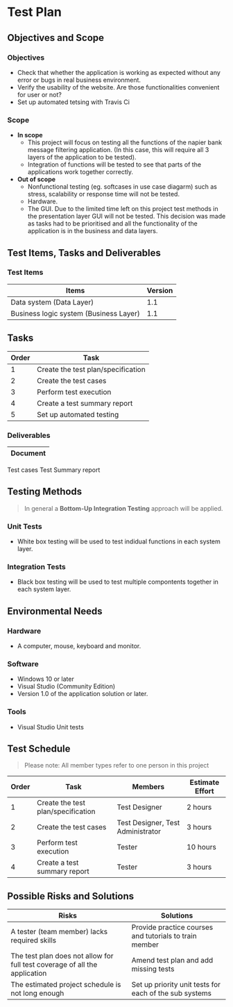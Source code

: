 # Test Plan

## Objectives and Scope

### Objectives
- Check that whether the application is working as expected without any error or bugs in real business environment.
- Verify the usability of the website. Are those functionalities convenient for user or not?
- Set up automated tetsing with Travis Ci

### Scope
- **In scope**
  - This project will focus on testing all the functions of the napier bank message filtering application. (In this case, this will require all 3 layers of the application to be tested).
  - Integration of functions will be tested to see that parts of the applications work together correctly.
- **Out of scope**
  - Nonfunctional testing (eg. softcases in use case diagarm) such as stress, scalability or response time will not be tested.
  - Hardware.
  - The GUI. Due to the limited time left on this project test methods in the presentation layer GUI will not be tested. This decision was made as tasks had to be prioritised and all the functionality of the application is in the business and data layers.

## Test Items, Tasks and Deliverables

### Test Items
Items|Version
------------|------------
Data system (Data Layer)|1.1
Business logic system (Business Layer)|1.1

## Tasks
Order|Task
------------|------------
1|Create the test plan/specification
2|Create the test cases
3|Perform test execution
4|Create a test summary report
5|Set up automated testing

### Deliverables
Document|
------------|
Test cases
Test Summary report

## Testing Methods

> In general a **Bottom-Up Integration Testing** approach will be applied.

### Unit Tests
- White box testing will be used to test indidual functions in each system layer. 

### Integration Tests
- Black box testing will be used to test multiple compontents together in each system layer.

## Environmental Needs

### Hardware
- A computer, mouse, keyboard and monitor.

### Software
- Windows 10 or later
- Visual Studio (Community Edition)
- Version 1.0 of the application solution or later.

### Tools
- Visual Studio Unit tests

## Test Schedule

> Please note: All member types refer to one person in this project

Order|Task|Members|Estimate Effort
------------|------------|------------|------------|
1|Create the test plan/specification|Test Designer|2 hours
2|Create the test cases|Test Designer, Test Administrator|3 hours
3|Perform test execution|Tester|10 hours
4|Create a test summary report|Tester|3 hours

## Possible Risks and Solutions
Risks|Solutions
------------|------------
A tester (team member) lacks required skills|Provide practice courses and tutorials to train member
The test plan does not allow for full test coverage of all the application|Amend test plan and add missing tests
The estimated project schedule is not long enough|Set up priority unit tests for each of the sub systems
